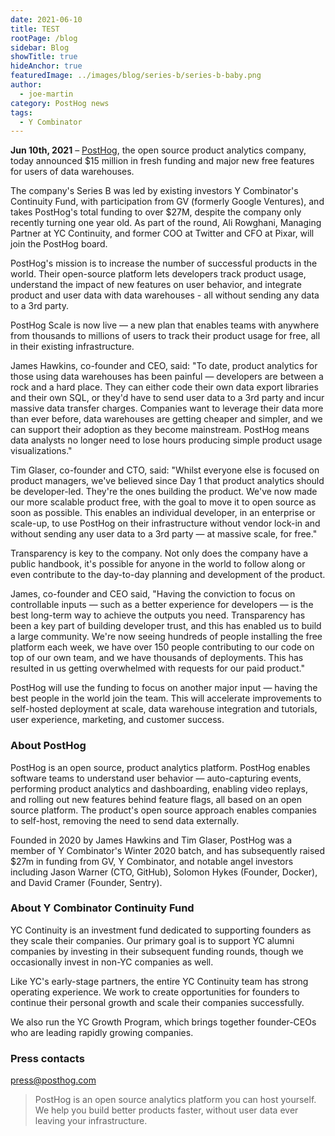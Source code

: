 ```yaml
---
date: 2021-06-10
title: TEST
rootPage: /blog
sidebar: Blog
showTitle: true
hideAnchor: true
featuredImage: ../images/blog/series-b/series-b-baby.png
author:
  - joe-martin
category: PostHog news
tags:
  - Y Combinator
---
```


**Jun 10th, 2021** – [PostHog](https://posthog.com), the open source product analytics company, today announced $15 million in fresh funding and major new free features for users of data warehouses.

The company's Series B was led by existing investors Y Combinator's Continuity Fund, with participation from GV (formerly Google Ventures), and takes PostHog's total funding to over $27M, despite the company only recently turning one year old. As part of the round, Ali Rowghani, Managing Partner at YC Continuity, and former COO at Twitter and CFO at Pixar, will join the PostHog board. 

PostHog's mission is to increase the number of successful products in the world. Their open-source platform lets developers track product usage, understand the impact of new features on user behavior, and integrate product and user data with data warehouses - all without sending any data to a 3rd party.

PostHog Scale is now live — a new plan that enables teams with anywhere from thousands to millions of users to track their product usage for free, all in their existing infrastructure.

James Hawkins, co-founder and CEO, said: "To date, product analytics for those using data warehouses has been painful — developers are between a rock and a hard place. They can either code their own data export libraries and their own SQL, or they'd have to send user data to a 3rd party and incur massive data transfer charges. Companies want to leverage their data more than ever before, data warehouses are getting cheaper and simpler, and we can support their adoption as they become mainstream. PostHog means data analysts no longer need to lose hours producing simple product usage visualizations."

Tim Glaser, co-founder and CTO, said: "Whilst everyone else is focused on product managers, we've believed since Day 1 that product analytics should be developer-led. They're the ones building the product. We've now made our more scalable product free, with the goal to move it to open source as soon as possible. This enables an individual developer, in an enterprise or scale-up, to use PostHog on their infrastructure without vendor lock-in and without sending any user data to a 3rd party — at massive scale, for free."

Transparency is key to the company. Not only does the company have a public handbook, it's possible for anyone in the world to follow along or even contribute to the day-to-day planning and development of the product.

James, co-founder and CEO said, "Having the conviction to focus on controllable inputs — such as a better experience for developers — is the best long-term way to achieve the outputs you need. Transparency has been a key part of building developer trust, and this has enabled us to build a large community. We're now seeing hundreds of people installing the free platform each week, we have over 150 people contributing to our code on top of our own team, and we have thousands of deployments. This has resulted in us getting overwhelmed with requests for our paid product."

PostHog will use the funding to focus on another major input — having the best people in the world join the team. This will accelerate improvements to self-hosted deployment at scale, data warehouse integration and tutorials, user experience, marketing, and customer success.

### About PostHog 

PostHog is an open source, product analytics platform. PostHog enables software teams to understand user behavior — auto-capturing events, performing product analytics and dashboarding, enabling video replays, and rolling out new features behind feature flags, all based on an open source platform. The product's open source approach enables companies to self-host, removing the need to send data externally. 

Founded in 2020 by James Hawkins and Tim Glaser, PostHog was a member of Y Combinator's Winter 2020 batch, and has subsequently raised $27m in funding from GV, Y Combinator, and notable angel investors including Jason Warner (CTO, GitHub), Solomon Hykes (Founder, Docker), and David Cramer (Founder, Sentry).

### About Y Combinator Continuity Fund

YC Continuity is an investment fund dedicated to supporting founders as they scale their companies. Our primary goal is to support YC alumni companies by investing in their subsequent funding rounds, though we occasionally invest in non-YC companies as well.

Like YC's early-stage partners, the entire YC Continuity team has strong operating experience. We work to create opportunities for founders to continue their personal growth and scale their companies successfully.

We also run the YC Growth Program, which brings together founder-CEOs who are leading rapidly growing companies.

### Press contacts

[press@posthog.com](mailto:press@posthog.com)

> PostHog is an open source analytics platform you can host yourself. We help you build better products faster, without user data ever leaving your infrastructure.

<ArrayCTA />
